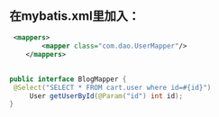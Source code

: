 ##   在mybatis.xml里加入：
```xml
 <mappers>
        <mapper class="com.dao.UserMapper"/>
    </mappers>
```
   

##
```java
public interface BlogMapper {
 @Select("SELECT * FROM cart.user where id=#{id}")
     User getUserById(@Param("id") int id);
}
```